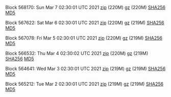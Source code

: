 Block 568170: Sun Mar  7 02:30:01 UTC 2021 [zip](https://files.01coin.io/mainnet/2021-03-07/bootstrap.dat.zip) (220M) [gz](https://files.01coin.io/mainnet/2021-03-07/bootstrap.dat.tar.gz) (220M) [SHA256](https://files.01coin.io/mainnet/2021-03-07/sha256.txt) [MD5](https://files.01coin.io/mainnet/2021-03-07/md5.txt)

Block 567622: Sat Mar  6 02:30:01 UTC 2021 [zip](https://files.01coin.io/mainnet/2021-03-06/bootstrap.dat.zip) (220M) [gz](https://files.01coin.io/mainnet/2021-03-06/bootstrap.dat.tar.gz) (219M) [SHA256](https://files.01coin.io/mainnet/2021-03-06/sha256.txt) [MD5](https://files.01coin.io/mainnet/2021-03-06/md5.txt)

Block 567078: Fri Mar  5 02:30:01 UTC 2021 [zip](https://files.01coin.io/mainnet/2021-03-05/bootstrap.dat.zip) (220M) [gz](https://files.01coin.io/mainnet/2021-03-05/bootstrap.dat.tar.gz) (219M) [SHA256](https://files.01coin.io/mainnet/2021-03-05/sha256.txt) [MD5](https://files.01coin.io/mainnet/2021-03-05/md5.txt)

Block 566532: Thu Mar  4 02:30:02 UTC 2021 [zip](https://files.01coin.io/mainnet/2021-03-04/bootstrap.dat.zip) (220M) [gz](https://files.01coin.io/mainnet/2021-03-04/bootstrap.dat.tar.gz) (219M) [SHA256](https://files.01coin.io/mainnet/2021-03-04/sha256.txt) [MD5](https://files.01coin.io/mainnet/2021-03-04/md5.txt)

Block 564641: Wed Mar  3 02:30:01 UTC 2021 [zip](https://files.01coin.io/mainnet/2021-03-03/bootstrap.dat.zip) (219M) [gz](https://files.01coin.io/mainnet/2021-03-03/bootstrap.dat.tar.gz) (219M) [SHA256](https://files.01coin.io/mainnet/2021-03-03/sha256.txt) [MD5](https://files.01coin.io/mainnet/2021-03-03/md5.txt)

Block 565212: Tue Mar  2 02:30:01 UTC 2021 [zip](https://files.01coin.io/mainnet/2021-03-02/bootstrap.dat.zip) (219M) [gz](https://files.01coin.io/mainnet/2021-03-02/bootstrap.dat.tar.gz) (219M) [SHA256](https://files.01coin.io/mainnet/2021-03-02/sha256.txt) [MD5](https://files.01coin.io/mainnet/2021-03-02/md5.txt)
